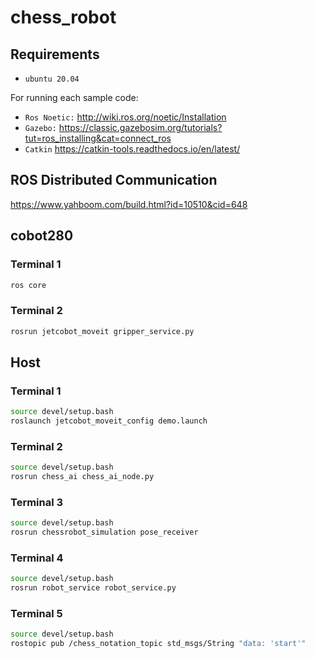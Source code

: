 # chess_robot
## Requirements
- `ubuntu 20.04`

For running each sample code:
- `Ros Noetic:` http://wiki.ros.org/noetic/Installation
- `Gazebo:` https://classic.gazebosim.org/tutorials?tut=ros_installing&cat=connect_ros
- `Catkin` https://catkin-tools.readthedocs.io/en/latest/
## ROS Distributed Communication
https://www.yahboom.com/build.html?id=10510&cid=648
## cobot280
### Terminal 1
```bash
ros core
```
### Terminal 2
```bash
rosrun jetcobot_moveit gripper_service.py
```
## Host
### Terminal 1
```bash
source devel/setup.bash
roslaunch jetcobot_moveit_config demo.launch
```
### Terminal 2
```bash
source devel/setup.bash
rosrun chess_ai chess_ai_node.py
```
### Terminal 3
```bash
source devel/setup.bash
rosrun chessrobot_simulation pose_receiver
```
### Terminal 4
```bash
source devel/setup.bash
rosrun robot_service robot_service.py
```
### Terminal 5
```bash
source devel/setup.bash
rostopic pub /chess_notation_topic std_msgs/String "data: 'start'" 
```
